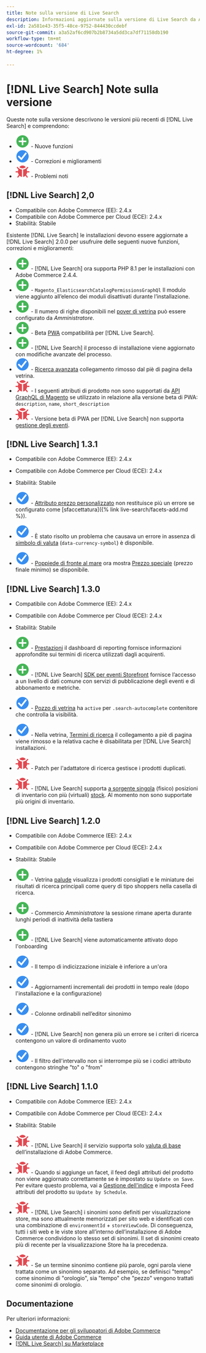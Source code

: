 ```yaml
---
title: Note sulla versione di Live Search
description: Informazioni aggiornate sulla versione di Live Search da Adobe Commerce.
exl-id: 2a581e43-35f5-48ce-9752-844430ccdebf
source-git-commit: a3a52af6cd907b2b8734a5dd3ca7df71158db190
workflow-type: tm+mt
source-wordcount: '684'
ht-degree: 1%

---
```


# [!DNL Live Search] Note sulla versione

Queste note sulla versione descrivono le versioni più recenti di [!DNL Live Search] e comprendono:

* ![Nuovo](../assets/new.svg) - Nuove funzioni
* ![Correzione](../assets/fix.svg) - Correzioni e miglioramenti
* ![Bug](../assets/bug.svg) - Problemi noti

## [!DNL Live Search] 2,0

* Compatibile con Adobe Commerce (EE): 2.4.x
* Compatibile con Adobe Commerce per Cloud (ECE): 2.4.x
* Stabilità: Stabile

Esistente [!DNL Live Search] le installazioni devono essere aggiornate a [!DNL Live Search] 2.0.0 per usufruire delle seguenti nuove funzioni, correzioni e miglioramenti:

* ![Nuovo](../assets/new.svg) - [!DNL Live Search] ora supporta PHP 8.1 per le installazioni con Adobe Commerce 2.4.4.
* ![Nuovo](../assets/new.svg) - `Magento_ElasticsearchCatalogPermissionsGraphQl` Il modulo viene aggiunto all’elenco dei moduli disattivati durante l’installazione.
* ![Nuovo](../assets/new.svg) - Il numero di righe disponibili nel [pover di vetrina](quick-tour.md) può essere configurato da *Amministratore*.
* ![Nuovo](../assets/new.svg) - Beta [PWA](https://developer.adobe.com/commerce/pwa-studio/) compatibilità per [!DNL Live Search].
* ![Nuovo](../assets/new.svg) - [!DNL Live Search] il processo di installazione viene aggiornato con modifiche avanzate del processo.
* ![Correzione](../assets/fix.svg) - [Ricerca avanzata](https://docs.magento.com/user-guide/catalog/search-advanced.html) collegamento rimosso dal piè di pagina della vetrina.
* ![Bug](../assets/bug.svg) - I seguenti attributi di prodotto non sono supportati da [API GraphQL di Magento](https://devdocs.magento.com/guides/v2.4/graphql) se utilizzato in relazione alla versione beta di PWA: `description`, `name`, `short_description`
* ![Bug](../assets/bug.svg) - Versione beta di PWA per [!DNL Live Search] non supporta [gestione degli eventi](https://devdocs.magento.com/shared-services/storefront-events-sdk.html).

## [!DNL Live Search] 1.3.1

* Compatibile con Adobe Commerce (EE): 2.4.x
* Compatibile con Adobe Commerce per Cloud (ECE): 2.4.x
* Stabilità: Stabile

* ![Correzione](../assets/fix.svg) - [Attributo prezzo personalizzato](https://docs.magento.com/user-guide/stores/attributes-input-types.html) non restituisce più un errore se configurato come [sfaccettatura]({% link live-search/facets-add.md %}).
* ![Correzione](../assets/fix.svg) - È stato risolto un problema che causava un errore in assenza di [simbolo di valuta](https://docs.magento.com/user-guide/stores/currency-symbols.html) (`data-currency-symbol`) è disponibile.
* ![Correzione](../assets/fix.svg) - [Poppiede di fronte al mare](storefront-popover.md) ora mostra [Prezzo speciale](https://docs.magento.com/user-guide/catalog/product-price-special.html) (prezzo finale minimo) se disponibile.

## [!DNL Live Search] 1.3.0

* Compatibile con Adobe Commerce (EE): 2.4.x
* Compatibile con Adobe Commerce per Cloud (ECE): 2.4.x
* Stabilità: Stabile

* ![Nuovo](../assets/new.svg) - [Prestazioni](performance.md) il dashboard di reporting fornisce informazioni approfondite sui termini di ricerca utilizzati dagli acquirenti.
* ![Nuovo](../assets/new.svg) - [!DNL Live Search] [SDK per eventi Storefront](https://devdocs.magento.com/shared-services/storefront-events-sdk.html) fornisce l’accesso a un livello di dati comune con servizi di pubblicazione degli eventi e di abbonamento e metriche.
* ![Correzione](../assets/fix.svg) - [Pozzo di vetrina](https://devdocs.magento.com/live-search/storefront-popover.html) ha `active` per `.search-autocomplete` contenitore che controlla la visibilità.
* ![Correzione](../assets/fix.svg) - Nella vetrina, [Termini di ricerca](https://docs.magento.com/user-guide/marketing/search-terms-popular.html) il collegamento a piè di pagina viene rimosso e la relativa cache è disabilitata per [!DNL Live Search] installazioni.
* ![Bug](../assets/bug.svg) - Patch per l&#39;adattatore di ricerca gestisce i prodotti duplicati.
* ![Bug](../assets/bug.svg) - [!DNL Live Search] supporta [a sorgente singola](https://docs.magento.com/user-guide/catalog/inventory-sources.html) (fisico) posizioni di inventario con più (virtuali) [stock](https://docs.magento.com/user-guide/catalog/inventory-stock.html). Al momento non sono supportate più origini di inventario.

## [!DNL Live Search] 1.2.0

* Compatibile con Adobe Commerce (EE): 2.4.x
* Compatibile con Adobe Commerce per Cloud (ECE): 2.4.x
* Stabilità: Stabile

* ![Nuovo](../assets/new.svg) - Vetrina [palude](storefront-popover.md) visualizza i prodotti consigliati e le miniature dei risultati di ricerca principali come query di tipo shoppers nella casella di ricerca.
* ![Nuovo](../assets/new.svg) - Commercio *Amministratore* la sessione rimane aperta durante lunghi periodi di inattività della tastiera
* ![Nuovo](../assets/new.svg) - [!DNL Live Search] viene automaticamente attivato dopo l&#39;onboarding
* ![Correzione](../assets/fix.svg) - Il tempo di indicizzazione iniziale è inferiore a un&#39;ora
* ![Correzione](../assets/fix.svg) - Aggiornamenti incrementali dei prodotti in tempo reale (dopo l&#39;installazione e la configurazione)
* ![Correzione](../assets/fix.svg) - Colonne ordinabili nell’editor sinonimo
* ![Correzione](../assets/fix.svg) - [!DNL Live Search] non genera più un errore se i criteri di ricerca contengono un valore di ordinamento vuoto
* ![Correzione](../assets/fix.svg) - Il filtro dell&#39;intervallo non si interrompe più se i codici attributo contengono stringhe &quot;to&quot; o &quot;from&quot;

## [!DNL Live Search] 1.1.0

* Compatibile con Adobe Commerce (EE): 2.4.x
* Compatibile con Adobe Commerce per Cloud (ECE): 2.4.x
* Stabilità: Stabile

* ![Bug](../assets/bug.svg) - [!DNL Live Search] il servizio supporta solo [valuta di base](https://docs.magento.com/user-guide/stores/currency-configuration.html) dell’installazione di Adobe Commerce.
* ![Bug](../assets/bug.svg) - Quando si aggiunge un facet, il feed degli attributi del prodotto non viene aggiornato correttamente se è impostato su `Update on Save`. Per evitare questo problema, vai a [Gestione dell&#39;indice](https://docs.magento.com/user-guide/system/index-management.html) e imposta Feed attributi del prodotto su `Update by Schedule`.
* ![Bug](../assets/bug.svg) - [!DNL Live Search] i sinonimi sono definiti per visualizzazione store, ma sono attualmente memorizzati per sito web e identificati con una combinazione di `environmentId` + `storeViewCode`. Di conseguenza, tutti i siti web e le viste store all’interno dell’installazione di Adobe Commerce condividono lo stesso set di sinonimi. Il set di sinonimi creato più di recente per la visualizzazione Store ha la precedenza.
* ![Bug](../assets/bug.svg) - Se un termine sinonimo contiene più parole, ogni parola viene trattata come un sinonimo separato. Ad esempio, se definisci &quot;tempo&quot; come sinonimo di &quot;orologio&quot;, sia &quot;tempo&quot; che &quot;pezzo&quot; vengono trattati come sinonimi di orologio.

## Documentazione

Per ulteriori informazioni:

* [Documentazione per gli sviluppatori di Adobe Commerce](https://devdocs.magento.com/)
* [Guida utente di Adobe Commerce](https://docs.magento.com/user-guide/)
* [[!DNL Live Search] su Marketplace](https://marketplace.magento.com/magento-live-search.html)
